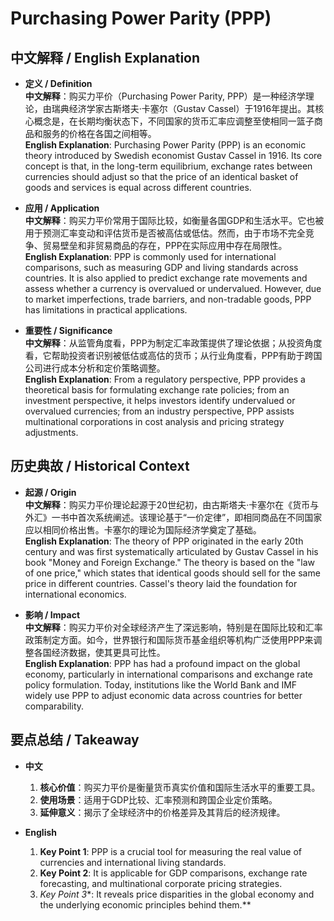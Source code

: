 # Purchasing Power Parity (PPP)

## 中文解释 / English Explanation

* **定义 / Definition**  
  **中文解释**：购买力平价（Purchasing Power Parity, PPP）是一种经济学理论，由瑞典经济学家古斯塔夫·卡塞尔（Gustav Cassel）于1916年提出。其核心概念是，在长期均衡状态下，不同国家的货币汇率应调整至使相同一篮子商品和服务的价格在各国之间相等。  
  **English Explanation**: Purchasing Power Parity (PPP) is an economic theory introduced by Swedish economist Gustav Cassel in 1916. Its core concept is that, in the long-term equilibrium, exchange rates between currencies should adjust so that the price of an identical basket of goods and services is equal across different countries.

* **应用 / Application**  
  **中文解释**：购买力平价常用于国际比较，如衡量各国GDP和生活水平。它也被用于预测汇率变动和评估货币是否被高估或低估。然而，由于市场不完全竞争、贸易壁垒和非贸易商品的存在，PPP在实际应用中存在局限性。  
  **English Explanation**: PPP is commonly used for international comparisons, such as measuring GDP and living standards across countries. It is also applied to predict exchange rate movements and assess whether a currency is overvalued or undervalued. However, due to market imperfections, trade barriers, and non-tradable goods, PPP has limitations in practical applications.

* **重要性 / Significance**  
  **中文解释**：从监管角度看，PPP为制定汇率政策提供了理论依据；从投资角度看，它帮助投资者识别被低估或高估的货币；从行业角度看，PPP有助于跨国公司进行成本分析和定价策略调整。  
  **English Explanation**: From a regulatory perspective, PPP provides a theoretical basis for formulating exchange rate policies; from an investment perspective, it helps investors identify undervalued or overvalued currencies; from an industry perspective, PPP assists multinational corporations in cost analysis and pricing strategy adjustments.

## 历史典故 / Historical Context

* **起源 / Origin**  
  **中文解释**：购买力平价理论起源于20世纪初，由古斯塔夫·卡塞尔在《货币与外汇》一书中首次系统阐述。该理论基于“一价定律”，即相同商品在不同国家应以相同价格出售。卡塞尔的理论为国际经济学奠定了基础。  
  **English Explanation**: The theory of PPP originated in the early 20th century and was first systematically articulated by Gustav Cassel in his book "Money and Foreign Exchange." The theory is based on the "law of one price," which states that identical goods should sell for the same price in different countries. Cassel's theory laid the foundation for international economics.

* **影响 / Impact**  
  **中文解释**：购买力平价对全球经济产生了深远影响，特别是在国际比较和汇率政策制定方面。如今，世界银行和国际货币基金组织等机构广泛使用PPP来调整各国经济数据，使其更具可比性。  
  **English Explanation**: PPP has had a profound impact on the global economy, particularly in international comparisons and exchange rate policy formulation. Today, institutions like the World Bank and IMF widely use PPP to adjust economic data across countries for better comparability.

## 要点总结 / Takeaway

* **中文**  
  1. **核心价值**：购买力平价是衡量货币真实价值和国际生活水平的重要工具。  
  2. **使用场景**：适用于GDP比较、汇率预测和跨国企业定价策略。  
  3. **延伸意义**：揭示了全球经济中的价格差异及其背后的经济规律。

* **English**  
  1. **Key Point 1**: PPP is a crucial tool for measuring the real value of currencies and international living standards.  
  2. **Key Point 2**: It is applicable for GDP comparisons, exchange rate forecasting, and multinational corporate pricing strategies.  
  3. *Key Point 3**: It reveals price disparities in the global economy and the underlying economic principles behind them.**